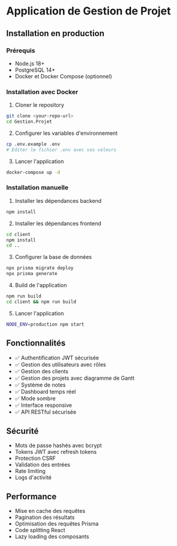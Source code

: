 # Application de Gestion de Projet

## Installation en production

### Prérequis
- Node.js 18+
- PostgreSQL 14+
- Docker et Docker Compose (optionnel)

### Installation avec Docker

1. Cloner le repository
```bash
git clone <your-repo-url>
cd Gestion.Projet
```

2. Configurer les variables d'environnement
```bash
cp .env.example .env
# Éditer le fichier .env avec vos valeurs
```

3. Lancer l'application
```bash
docker-compose up -d
```

### Installation manuelle

1. Installer les dépendances backend
```bash
npm install
```

2. Installer les dépendances frontend
```bash
cd client
npm install
cd ..
```

3. Configurer la base de données
```bash
npx prisma migrate deploy
npx prisma generate
```

4. Build de l'application
```bash
npm run build
cd client && npm run build
```

5. Lancer l'application
```bash
NODE_ENV=production npm start
```

## Fonctionnalités

- ✅ Authentification JWT sécurisée
- ✅ Gestion des utilisateurs avec rôles
- ✅ Gestion des clients
- ✅ Gestion des projets avec diagramme de Gantt
- ✅ Système de notes
- ✅ Dashboard temps réel
- ✅ Mode sombre
- ✅ Interface responsive
- ✅ API RESTful sécurisée

## Sécurité

- Mots de passe hashés avec bcrypt
- Tokens JWT avec refresh tokens
- Protection CSRF
- Validation des entrées
- Rate limiting
- Logs d'activité

## Performance

- Mise en cache des requêtes
- Pagination des résultats
- Optimisation des requêtes Prisma
- Code splitting React
- Lazy loading des composants

